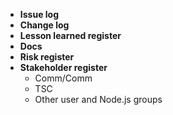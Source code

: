 * **Issue log**
* **Change log**
* **Lesson learned register**
* **Docs**
* **Risk register**
* **Stakeholder register** 
  * Comm/Comm
  * TSC
  * Other user and Node.js groups
